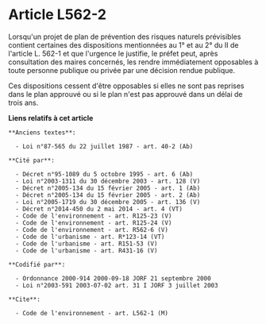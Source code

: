 # Article L562-2

Lorsqu'un projet de plan de prévention des risques naturels prévisibles contient certaines des dispositions mentionnées au 1°
et au 2° du II de l'article L. 562-1 et que l'urgence le justifie, le préfet peut, après consultation des maires concernés,
les rendre immédiatement opposables à toute personne publique ou privée par une décision rendue publique.

Ces dispositions cessent d'être opposables si elles ne sont pas reprises dans le plan approuvé ou si le plan n'est pas
approuvé dans un délai de trois ans.

**Liens relatifs à cet article**

	**Anciens textes**:

	  - Loi n°87-565 du 22 juillet 1987 - art. 40-2 (Ab)

	**Cité par**:

	  - Décret n°95-1089 du 5 octobre 1995 - art. 6 (Ab)
	  - Loi n°2003-1311 du 30 décembre 2003 - art. 128 (V)
	  - Décret n°2005-134 du 15 février 2005 - art. 1 (Ab)
	  - Décret n°2005-134 du 15 février 2005 - art. 2 (Ab)
	  - Loi n°2005-1719 du 30 décembre 2005 - art. 136 (V)
	  - Décret n°2014-450 du 2 mai 2014 - art. 4 (VT)
	  - Code de l'environnement - art. R125-23 (V)
	  - Code de l'environnement - art. R125-24 (V)
	  - Code de l'environnement - art. R562-6 (V)
	  - Code de l'urbanisme - art. R*123-14 (VT)
	  - Code de l'urbanisme - art. R151-53 (V)
	  - Code de l'urbanisme - art. R431-16 (V)

	**Codifié par**:

	  - Ordonnance 2000-914 2000-09-18 JORF 21 septembre 2000
	  - Loi n°2003-591 2003-07-02 art. 31 I JORF 3 juillet 2003

	**Cite**:

	  - Code de l'environnement - art. L562-1 (M)
